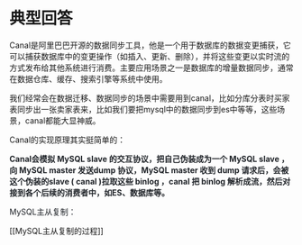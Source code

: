 # 典型回答


Canal是阿里巴巴开源的数据同步工具，他是一个用于数据库的数据变更捕获，它可以捕获数据库中的变更操作（如插入、更新、删除），并将这些变更以实时流的方式发布给其他系统进行消费。主要应用场景之一是数据库的增量数据同步，通常在数据仓库、缓存、搜索引擎等系统中使用。



我们经常会在数据迁移、数据同步的场景中需要用到canal，比如分库分表时买家表同步出一张卖家表来，比如我们要把mysql中的数据同步到es中等等，这些场景，canal都能大显神威。



Canal的实现原理其实挺简单的：

<font style="color:rgb(31, 35, 40);"></font>

**<font style="color:rgb(31, 35, 40);">Canal会模拟 MySQL slave 的交互协议，把自己伪装成为一个 MySQL slave ，向 MySQL master 发送dump 协议，MySQL master 收到 dump 请求后，会被这个伪装的slave ( canal )拉取这些 binlog ，canal 把 binlog 解析成流，然后对接到各个后续的消费者中，如ES、数据库等。</font>**

<font style="color:rgb(31, 35, 40);"></font>

<font style="color:rgb(31, 35, 40);">MySQL主从复制：</font>

<font style="color:rgb(31, 35, 40);"></font>

[[MySQL主从复制的过程]]

